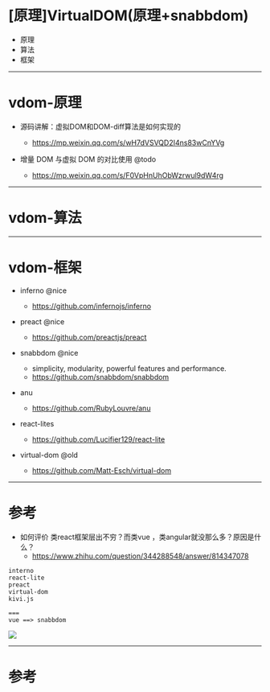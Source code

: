 # [原理]VirtualDOM(原理+snabbdom)

- 原理
- 算法
- 框架

---

# vdom-原理

- 源码讲解：虚拟DOM和DOM-diff算法是如何实现的
  - https://mp.weixin.qq.com/s/wH7dVSVQD2I4ns83wCnYVg

- 增量 DOM 与虚拟 DOM 的对比使用 @todo
  - https://mp.weixin.qq.com/s/F0VpHnUhObWzrwul9dW4rg

---

# vdom-算法

---

# vdom-框架

- inferno @nice
  - https://github.com/infernojs/inferno

- preact @nice
  - https://github.com/preactjs/preact

- snabbdom @nice
    - simplicity, modularity, powerful features and performance.
    - https://github.com/snabbdom/snabbdom

- anu
  - https://github.com/RubyLouvre/anu

- react-lites
  - https://github.com/Lucifier129/react-lite

- virtual-dom @old
  - https://github.com/Matt-Esch/virtual-dom

---

# 参考

- 如何评价 类react框架层出不穷？而类vue ，类angular就没那么多？原因是什么？
    - https://www.zhihu.com/question/344288548/answer/814347078

```
interno
react-lite
preact
virtual-dom
kivi.js

===
vue ==> snabbdom
```

![](https://luo0412.oss-cn-hangzhou.aliyuncs.com/static/images/vdom/vdom.jpg)

---

# 参考